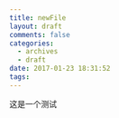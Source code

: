```yaml
---
title: newFile
layout: draft
comments: false
categories:
  - archives
  - draft
date: 2017-01-23 18:31:52
tags:
---
```

这是一个测试
